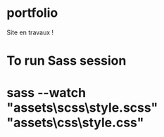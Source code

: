 # portfolio

Site en travaux !

# To run Sass session

# sass --watch "assets\scss\style.scss" "assets\css\style.css"
